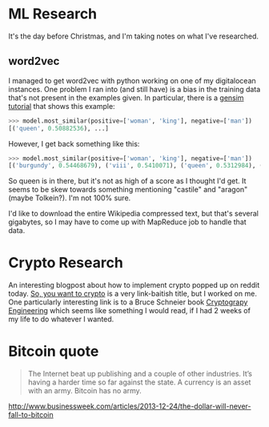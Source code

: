 # ML Research

It's the day before Christmas, and I'm taking notes on what I've researched.

## word2vec

I managed to get word2vec with python working on one of my digitalocean instances. One problem I ran into (and still have) is a bias in the training data that's not present in the examples given. In particular, there is a 
[gensim tutorial](http://radimrehurek.com/gensim/models/word2vec.html) that shows this example:

```python
>>> model.most_similar(positive=['woman', 'king'], negative=['man'])
[('queen', 0.50882536), ...]
```

However, I get back something like this:

```python
>>> model.most_similar(positive=['woman', 'king'], negative=['man'])
[('burgundy', 0.54468679), ('viii', 0.5410071), ('queen', 0.5312984), ('afonso', 0.53091687), ('consort', 0.52081859), ('aragon', 0.51921749), ('vii', 0.51237959), ('anshan', 0.50568104), ('iv', 0.50558347), ('castile', 0.50518328)]
```

So queen is in there, but it's not as high of a score as I thought I'd get. It seems to be skew towards something mentioning "castile" and "aragon" (maybe Tolkein?). I'm not 100% sure. 

I'd like to download the entire Wikipedia compressed text, but that's several gigabytes, so I may have to come up with MapReduce job to handle that data.

# Crypto Research

An interesting blogpost about how to implement crypto popped up on reddit today. [So, you want to crypto](http://blog.existentialize.com/so-you-want-to-crypto.html) is a very link-baitish title, but I worked on me. One
particularly interesting link is to a Bruce Schneier book [Cryptograpy Engineering](https://www.schneier.com/book-ce.html) which seems like something I would read, if I had 2 weeks of my life to do whatever I wanted. 

# Bitcoin quote

> The Internet beat up publishing and a couple of other industries. It’s having a harder time so far against the state. A currency is an asset with an army. Bitcoin has no army.

http://www.businessweek.com/articles/2013-12-24/the-dollar-will-never-fall-to-bitcoin




